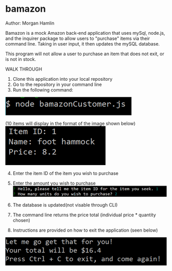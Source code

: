 # bamazon
Author: Morgan Hamlin

Bamazon is a mock Amazon back-end application that uses mySql, node.js, and the inquirer package to allow users to "purchase" items via their command line. Taking in user input, it then updates the mySQL database.

This program will not allow a user to purchase an item that does not exit, or is not in stock. 

WALK THROUGH 

1. Clone this application into your local repository
2. Go to the repository in your command line
3. Run the following command:

![Run Application Command](https://github.com/Mkelsey25/bamazon/blob/master/images/runApplication.PNG)

(10 items will display in the format of the image shown below)
![Item Information](https://github.com/Mkelsey25/bamazon/blob/master/images/itemInfo.PNG)

4. Enter the item ID of the item you wish to purchase
5. Enter the amount you wish to purchase 
![Questions](https://github.com/Mkelsey25/bamazon/blob/master/images/itemQuestions.PNG)


6. The database is updated(not visable through CLI)
7. The command line returns the price total (individual price * quantity chosen)
8. Instructions are provided on how to exit the application (seen below) 

![Exit](https://github.com/Mkelsey25/bamazon/blob/master/images/signOff.PNG)